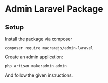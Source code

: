 # Admin Laravel Package

## Setup

Install the package via composer

```shell
composer require macramejs/admin-laravel
```

Create an admin application:

```shell
php artisan make:admin admin
```

And follow the given instructions.
